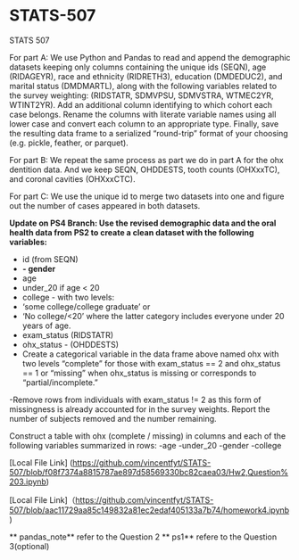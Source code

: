 # STATS-507
STATS 507


For part A: We use Python and Pandas to read and append the demographic datasets keeping only columns containing the unique ids (SEQN), age (RIDAGEYR), race and ethnicity (RIDRETH3), education (DMDEDUC2), and marital status (DMDMARTL), along with the following variables related to the survey weighting: (RIDSTATR, SDMVPSU, SDMVSTRA, WTMEC2YR, WTINT2YR). Add an additional column identifying to which cohort each case belongs. Rename the columns with literate variable names using all lower case and convert each column to an appropriate type. Finally, save the resulting data frame to a serialized “round-trip” format of your choosing (e.g. pickle, feather, or parquet).



For part B: We repeat the same process as part we do in part A for the ohx dentition data. And we keep SEQN, OHDDESTS, tooth counts (OHXxxTC), and coronal cavities (OHXxxCTC).


For part C: We use the unique id to merge two datasets into one and figure out the number of cases appeared in both datasets.


**Update on PS4 Branch: Use the revised demographic data and the oral health data from PS2 to create a clean dataset with the following variables:**
- id (from SEQN)
- **- gender**
- age
- under_20 if age < 20
- college - with two levels:
- ‘some college/college graduate’ or
- ‘No college/<20’ where the latter category includes everyone under 20 years of age.
- exam_status (RIDSTATR)
- ohx_status - (OHDDESTS)
- Create a categorical variable in the data frame above named ohx with two levels “complete” for those with exam_status == 2 and ohx_status == 1 or “missing” when ohx_status is missing or corresponds to “partial/incomplete.”


-Remove rows from individuals with exam_status != 2 as this form of missingness is already accounted for in the survey weights. Report the number of subjects removed and the number remaining.


Construct a table with ohx (complete / missing) in columns and each of the following variables summarized in rows:
-age
-under_20
-gender
-college

[Local File Link] (https://github.com/vincentfyt/STATS-507/blob/f08f7374a8815787ae897d58569330bc82caea03/Hw2,Question%203.ipynb)


[Local File Link]（https://github.com/vincentfyt/STATS-507/blob/aac11729aa85c149832a81ec2edaf405133a7b74/homework4.ipynb)


** pandas_note** refer to the Question 2
** ps1** refere to the Question 3(optional)

